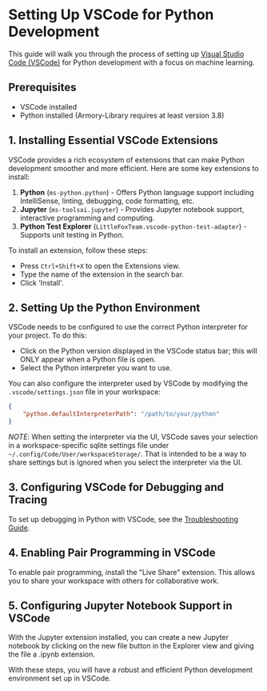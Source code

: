 # Setting Up VSCode for Python Development

This guide will walk you through the process of setting up [Visual Studio Code (VSCode)](https://code.visualstudio.com/) for Python development with a focus on machine learning.

## Prerequisites

- VSCode installed
- Python installed (Armory-Library requires at least version 3.8)

## 1. Installing Essential VSCode Extensions

VSCode provides a rich ecosystem of extensions that can make Python development smoother and more efficient. Here are some key extensions to install:

1. **Python** (`ms-python.python`) - Offers Python language support including IntelliSense, linting, debugging, code formatting, etc.
2. **Jupyter** (`ms-toolsai.jupyter`) - Provides Jupyter notebook support, interactive programming and computing.
3. **Python Test Explorer** (`LittleFoxTeam.vscode-python-test-adapter`) - Supports unit testing in Python.

To install an extension, follow these steps:

- Press `Ctrl+Shift+X` to open the Extensions view.
- Type the name of the extension in the search bar.
- Click 'Install'.

## 2. Setting Up the Python Environment

VSCode needs to be configured to use the correct Python interpreter for your project. To do this:

- Click on the Python version displayed in the VSCode status bar; this will ONLY appear when a Python file is open.
- Select the Python interpreter you want to use.

You can also configure the interpreter used by VSCode by modifying the `.vscode/settings.json` file in your workspace:

```json
{
    "python.defaultInterpreterPath": "/path/to/your/python"
}
```

*NOTE*: When setting the interpreter via the UI, VSCode saves your selection in a workspace-specific sqlite settings file under `~/.config/Code/User/workspaceStorage/`. That is intended to be a way to share settings but is ignored when you select the interpreter via the UI.

## 3. Configuring VSCode for Debugging and Tracing

To set up debugging in Python with VSCode, see the [Troubleshooting Guide](./troubleshooting.md#visual-studio-codes-debugger).

## 4. Enabling Pair Programming in VSCode

To enable pair programming, install the "Live Share" extension. This allows you to share your workspace with others for collaborative work.

## 5. Configuring Jupyter Notebook Support in VSCode

With the Jupyter extension installed, you can create a new Jupyter notebook by clicking on the new file button in the Explorer view and giving the file a .ipynb extension.


With these steps, you will have a robust and efficient Python development environment set up in VSCode.
